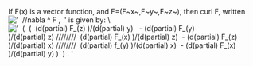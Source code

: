 If F(x) is a vector function, and F=(F~x~,F~y~,F~z~), then curl F,
written
!['  //nabla \^ F ,  '](../dictionary/equation_images/2478.2..png) is
given by: \\
!['  (  (  (d(partial) F\_(z) )/(d(partial) y)   - (d(partial) F\_(y)
)/(d(partial) z) ////////  (d(partial) F\_(x)
)/(d(partial) z)  - (d(partial) F\_(z)
)/(d(partial) x) ////////  (d(partial) f\_(y)
)/(d(partial) x)  - (d(partial) F\_(x)
)/(d(partial) y) )  ) . '](../dictionary/equation_images/2478.1..png)
